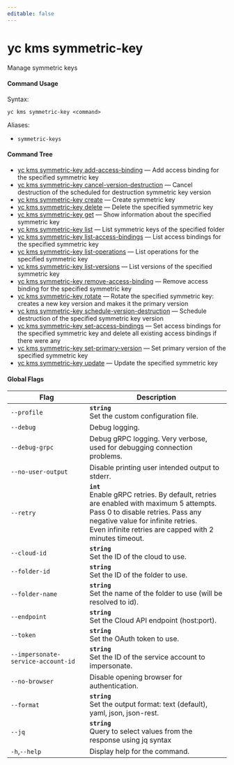 ```yaml
---
editable: false
---
```


# yc kms symmetric-key

Manage symmetric keys

#### Command Usage

Syntax: 

`yc kms symmetric-key <command>`

Aliases: 

- `symmetric-keys`

#### Command Tree

- [yc kms symmetric-key add-access-binding](add-access-binding.md) — Add access binding for the specified symmetric key
- [yc kms symmetric-key cancel-version-destruction](cancel-version-destruction.md) — Cancel destruction of the scheduled for destruction symmetric key version
- [yc kms symmetric-key create](create.md) — Create symmetric key
- [yc kms symmetric-key delete](delete.md) — Delete the specified symmetric key
- [yc kms symmetric-key get](get.md) — Show information about the specified symmetric key
- [yc kms symmetric-key list](list.md) — List symmetric keys of the specified folder
- [yc kms symmetric-key list-access-bindings](list-access-bindings.md) — List access bindings for the specified symmetric key
- [yc kms symmetric-key list-operations](list-operations.md) — List operations for the specified symmetric key
- [yc kms symmetric-key list-versions](list-versions.md) — List versions of the specified symmetric key
- [yc kms symmetric-key remove-access-binding](remove-access-binding.md) — Remove access binding for the specified symmetric key
- [yc kms symmetric-key rotate](rotate.md) — Rotate the specified symmetric key: creates a new key version and makes it the primary version
- [yc kms symmetric-key schedule-version-destruction](schedule-version-destruction.md) — Schedule destruction of the specified symmetric key version
- [yc kms symmetric-key set-access-bindings](set-access-bindings.md) — Set access bindings for the specified symmetric key and delete all existing access bindings if there were any
- [yc kms symmetric-key set-primary-version](set-primary-version.md) — Set primary version of the specified symmetric key
- [yc kms symmetric-key update](update.md) — Update the specified symmetric key

#### Global Flags

| Flag | Description |
|----|----|
|`--profile`|<b>`string`</b><br/>Set the custom configuration file.|
|`--debug`|Debug logging.|
|`--debug-grpc`|Debug gRPC logging. Very verbose, used for debugging connection problems.|
|`--no-user-output`|Disable printing user intended output to stderr.|
|`--retry`|<b>`int`</b><br/>Enable gRPC retries. By default, retries are enabled with maximum 5 attempts.<br/>Pass 0 to disable retries. Pass any negative value for infinite retries.<br/>Even infinite retries are capped with 2 minutes timeout.|
|`--cloud-id`|<b>`string`</b><br/>Set the ID of the cloud to use.|
|`--folder-id`|<b>`string`</b><br/>Set the ID of the folder to use.|
|`--folder-name`|<b>`string`</b><br/>Set the name of the folder to use (will be resolved to id).|
|`--endpoint`|<b>`string`</b><br/>Set the Cloud API endpoint (host:port).|
|`--token`|<b>`string`</b><br/>Set the OAuth token to use.|
|`--impersonate-service-account-id`|<b>`string`</b><br/>Set the ID of the service account to impersonate.|
|`--no-browser`|Disable opening browser for authentication.|
|`--format`|<b>`string`</b><br/>Set the output format: text (default), yaml, json, json-rest.|
|`--jq`|<b>`string`</b><br/>Query to select values from the response using jq syntax|
|`-h`,`--help`|Display help for the command.|
